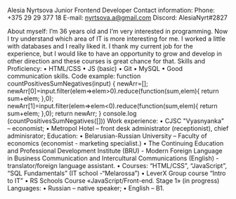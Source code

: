 Alesia Nyrtsova
Junior Frontend Developer
Contact information:
Phone: +375 29 29 377 18
E-mail: nyrtsova.a@gmail.com
Discord: AlesiaNyrt#2827

About myself:
I’m 36 years old and I’m very interested in programming. Now I try understand which area of IT is more interesting for me. I worked a little with databases and I really liked it. I thank my current job for the experience, but I would like to have an opportunity to grow and develop in other direction and these courses is great chance for that.
Skills and Proficiency:
•	HTML/CSS
•	JS (basic)
•	Git
•	MySQL
•	Good communication skills.
Code example:
function countPositivesSumNegatives(input) {
  newArr=[];
  newArr[0]=input.filter(elem=>elem>0).reduce(function(sum,elem){
      return sum+elem;
  },0);
  newArr[1]=input.filter(elem=>elem<0).reduce(function(sum,elem){
      return sum+elem;
      },0);
    return newArr;
}
console.log (countPositivesSumNegatives([]))
Work experience:
•	CJSC "Vyasnyanka" – economist;
•	Metropol Hotel – front desk administrator (receptionist), chief adminisrator;
Education:
•	Belarusian-Russian University – Faculty of economics (economist - marketing specialist.)
•	The Continuing Education and Professional Development Institute (BRU) - Modern Foreign Language in Business Communication and Intercultural Communications (English) - translator/foreign language assistant.
•	Courses: “HTML/CSS”, “JavaScript”, “SQL Fundamentals” (IT school -“Melarossa”)
•	LeverX Group course “Intro to IT” 
•	RS Schools Course «JavaScript/Front-end. Stage 1» (in progress)
Languages:
•	Russian – native speaker;
•	English – B1.

